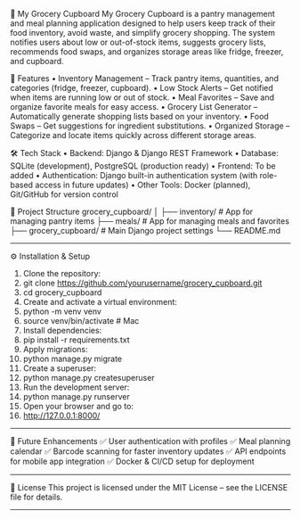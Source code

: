 🛒 My Grocery Cupboard
My Grocery Cupboard is a pantry management and meal planning application designed to help users keep track of their food inventory, avoid waste, and simplify grocery shopping. The system notifies users about low or out-of-stock items, suggests grocery lists, recommends food swaps, and organizes storage areas like fridge, freezer, and cupboard.

🚀 Features
•	Inventory Management – Track pantry items, quantities, and categories (fridge, freezer, cupboard).
•	Low Stock Alerts – Get notified when items are running low or out of stock.
•	Meal Favorites – Save and organize favorite meals for easy access.
•	Grocery List Generator – Automatically generate shopping lists based on your inventory.
•	Food Swaps – Get suggestions for ingredient substitutions.
•	Organized Storage – Categorize and locate items quickly across different storage areas.

🛠️ Tech Stack
•	Backend: Django & Django REST Framework
•	Database: SQLite (development), PostgreSQL (production ready)
•	Frontend: To be added 
•	Authentication: Django built-in authentication system (with role-based access in future updates)
•	Other Tools: Docker (planned), Git/GitHub for version control

📂 Project Structure
grocery_cupboard/
│
├── inventory/       # App for managing pantry items
├── meals/           # App for managing meals and favorites
├── grocery_cupboard/ # Main Django project settings
└── README.md
________________________________________
⚙️ Installation & Setup
1.	Clone the repository:
2.	git clone https://github.com/yourusername/grocery_cupboard.git
3.	cd grocery_cupboard
4.	Create and activate a virtual environment:
5.	python -m venv venv
6.	source venv/bin/activate   # Mac
7.	Install dependencies:
8.	pip install -r requirements.txt
9.	Apply migrations:
10.	python manage.py migrate
11.	Create a superuser:
12.	python manage.py createsuperuser
13.	Run the development server:
14.	python manage.py runserver
15.	Open your browser and go to:
16.	http://127.0.0.1:8000/
________________________________________
🔮 Future Enhancements
✅ User authentication with profiles
✅ Meal planning calendar
✅ Barcode scanning for faster inventory updates
✅ API endpoints for mobile app integration
✅ Docker & CI/CD setup for deployment
________________________________________
📜 License
This project is licensed under the MIT License – see the LICENSE file for details.
________________________________________
